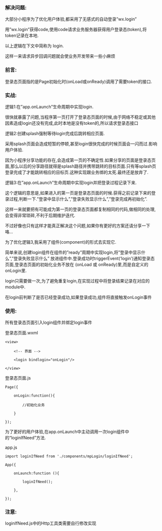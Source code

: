 ### 解决问题:

大部分小程序为了优化用户体验,都采用了无感式的自动登录”wx.login”

用”wx.login”获得code,使用code请求业务服务器获得用户登录态(token),将token记录在本地.

以上逻辑在下文中简称为 login.

这样一来请求异步回调问题就会使业务开发带来一些小麻烦

### 前言:

登录态页面指的是Page初始化时(onLoad或onReady)调用了需要token的接口.

### 实战:

逻辑1:在”app.onLaunch”生命周期中实现login.

很快就暴露了问题,当程序第一页打开了登录态页面的时候,由于网络不稳定或其他因素造成login还没有完成,此时本地是没有token的,所以请求登录态接口

逻辑2:创建splash强制等待login完成后跳转相应页面.

采用splash页面会造成短暂的停顿,甚至login很快完成的时候页面会一闪而过.影响用户体验.

因为小程序分享功能的存在,会造成第一页的不确定性.如果分享的页面是登录态页面,那么以后的分享路径就得是splash路径并携带跳转的目标页面.只有等splash页登录完成了才能跳转相应的目标页.这种实现跟业务绑的太死.最终还是放弃了.

逻辑3:在”app.onLaunch”生命周期中实现login并把登录过程记录下来.

这个逻辑的意思是,如果进入的第一页是登录态页面的时候.获得之前记录下来的登录过程,判断一下.”登录中显示什么”,”登录失败显示什么”,”登录完成再初始化”.

这样一来就要把有可能成为第一页的登录态页面都复制相同的代码,做相同的处理,会变得非常琐碎,不利于后期维护迭代.

不过好像也只有这样才能真正解决这个问题,如果你有更好的方案还请分享一下咯…

为了优化逻辑3,我采用了组件(component)的形式去实现它.

简单来说,创建login组件在组件的”ready”周期中实现login,将”登录中显示什么”,”登录失败显示什么” 放进组件中.登录成功时triggerEvent(‘login’)通知登录态页面,登录态页面的初始化业务不放在 (onLoad 或 onReady)里,而是自定义的onLogin里.

login只需要做一次,为了避免重复login,在实现过程中将登录结果记录在对应的module中.

在login前判断了是否已经登录成功,如果登录成功,组件将直接触发onLogin事件

### 使用:

所有登录态页面引入login组件并绑定login事件

登录态页面.wxml
    
    <view>
    
        <!-- 界面 -->
    
        <login bindlogin="onLogin"/>
    
    </view>

登录态页面.js
    
    Page({
    
        onLogin:function(){
    
            //初始化业务
    
        }
    
    });

为了更好的用户体验,在app.onLaunch中主动调用一次login组件中的“loginIfNeed”方法.

app.js

    import loginIfNeed from './components/mpLogin/loginIfNeed';
    
    App({
    
        onLaunch:function (){
    
            loginIfNeed();
    
        },
    
    });


### 注意:
loginIfNeed.js中的Http工具类需要自行修改实现
